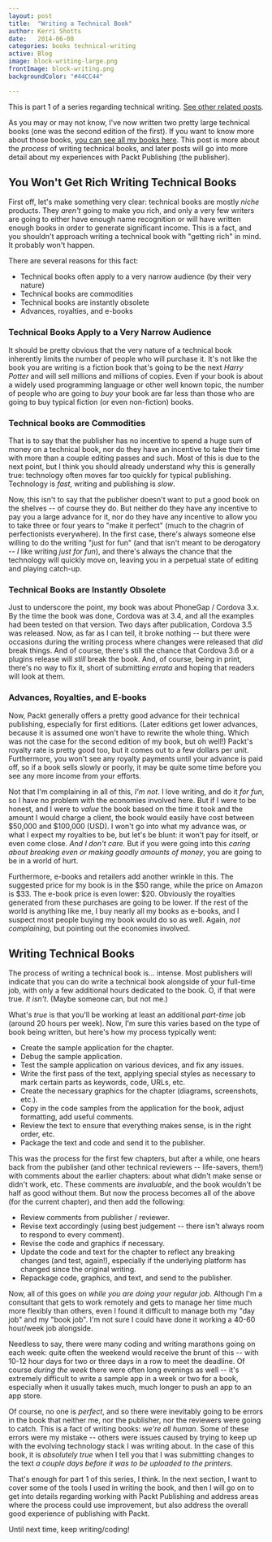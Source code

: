 ```yaml
---
layout: post
title:  "Writing a Technical Book"
author: Kerri Shotts
date:   2014-06-08
categories: books technical-writing
active: Blog
image: block-writing-large.png
frontImage: block-writing.png
backgroundColor: "#44CC44"

---
```


This is part 1 of a series regarding technical writing. [See other related posts]({{site.baseurl}}/categories/technical-writing).

As you may or may not know, I've now written two pretty large technical books (one was the second edition of the first). If you want to know more about those books, [you can see all my books here]({{site.baseurl}}/books/). This post is more about the *process* of writing technical books, and later posts will go into more detail about my experiences with Packt Publishing (the publisher).

<more></more>
	
## You Won't Get Rich Writing Technical Books
First off, let's make something very clear: technical books are mostly *niche* products. They *aren't* going to make you rich, and only a very few writers are going to either have enough name recognition or will have written enough books in order to generate significant income. This is a fact, and you shouldn't approach writing a technical book with "getting rich" in mind. It probably won't happen.

There are several reasons for this fact:

* Technical books often apply to a very narrow audience (by their very nature)
* Technical books are commodities
* Technical books are instantly obsolete 
* Advances, royalties, and e-books

### Technical Books Apply to a Very Narrow Audience

It should be pretty obvious that the very nature of a technical book inherently limits the number of people who will purchase it. It's not like the book you are writing is a fiction book that's going to be the next *Harry Potter* and will sell millions and millions of copies. Even if your book is about a widely used programming language or other well known topic, the number of people who are going to *buy* your book are far less than those who are going to buy typical fiction (or even non-fiction) books. 

### Technical books are Commodities

That is to say that the publisher has no incentive to spend a huge sum of money on a technical book, nor do they have an incentive to take their time with more than a couple editing passes and such. Most of this is due to the next point, but I think you should already understand why this is generally true: technology often moves far too quickly for typical publishing. Technology is *fast*, writing and publishing is *slow*.

Now, this isn't to say that the publisher doesn't want to put a good book on the shelves -- of course they do. But neither do they have any incentive to pay you a large advance for it, nor do they have any incentive to allow you to take three or four years to "make it perfect" (much to the chagrin of perfectionists everywhere). In the first case, there's always someone else willing to do the writing "just for fun" (and that isn't meant to be derogatory -- *I* like writing *just for fun*), and there's always the chance that the technology will quickly move on, leaving you in a perpetual state of editing and playing catch-up.

### Technical Books are Instantly Obsolete

Just to underscore the point, my book was about PhoneGap / Cordova 3.x. By the time the book was done, Cordova was at 3.4, and all the examples had been tested on that version. Two days after publication, Cordova 3.5 was released. Now, as far as I can tell, it broke nothing -- but there were occasions during the writing process where changes were released that *did* break things. And of course, there's still the chance that Cordova 3.6 or a plugins release will *still* break the book. And, of course, being in print, there's no way to fix it, short of submitting *errata* and hoping that readers will look at them.

### Advances, Royalties, and E-books

Now, Packt generally offers a pretty good advance for their technical publishing, especially for first editions. (Later editions get lower advances, because it is assumed one won't have to rewrite the whole thing. Which was not the case for the second edition of my book, but oh well!) Packt's royalty rate is pretty good too, but it comes out to a few dollars per unit. Furthermore, you won't see any royalty payments until your advance is paid off, so if a book sells slowly or poorly, it may be quite some time before you see any more income from your efforts. 

Not that I'm complaining in all of this, *I'm not*. I love writing, and do it *for fun*, so I have no problem with the economies involved here. But if I were to be honest, and I were to *value* the book based on the time it took and the amount I would charge a client, the book would easily have cost between $50,000 and $100,000 (USD). I won't go into what my advance was, or what I expect my royalties to be, but let's be blunt: it won't pay for itself, or even come close. *And I don't care.* But if you were going into this *caring about breaking even or making goodly amounts of money*, you are going to be in a world of hurt.

Furthermore, e-books and retailers add another wrinkle in this. The suggested price for my book is in the $50 range, while the price on Amazon is $33. The e-book price is even lower: $20. Obviously the royalties generated from these purchases are going to be lower. If the rest of the world is anything like me, I buy nearly all my books as e-books, and I suspect most people buying my book would do so as well. Again, *not complaining*, but pointing out the economies involved.

## Writing Technical Books

The process of writing a technical book is... intense. Most publishers will indicate that you can do write a technical book alongside of your full-time job, with only a few additional hours dedicated to the book. O, if that were true. *It isn't*. (Maybe someone can, but not me.)

What's *true* is that you'll be working at least an additional *part-time* job (around 20 hours per week). Now, I'm sure this varies based on the type of book being written, but here's how my process typically went:

* Create the sample application for the chapter.
* Debug the sample application.
* Test the sample application on various devices, and fix any issues.
* Write the first pass of the text, applying special styles as necessary to mark certain parts as keywords, code, URLs, etc.
* Create the necessary graphics for the chapter (diagrams, screenshots, etc.).
* Copy in the code samples from the application for the book, adjust formatting, add useful comments.
* Review the text to ensure that everything makes sense, is in the right order, etc.
* Package the text and code and send it to the publisher.

This was the process for the first few chapters, but after a while, one hears back from the publisher (and other technical reviewers -- life-savers, them!) with comments about the earlier chapters: about what didn't make sense or didn't work, etc. These comments are *invaluable*, and the book wouldn't be half as good without them. But now the process becomes all of the above (for the current chapter), and then add the  following:

* Review comments from publisher / reviewer.
* Revise text accordingly (using best judgement -- there isn't always room to respond to every comment).
* Revise the code and graphics if necessary.
* Update the code and text for the chapter to reflect any breaking changes (and test, again!), especially if the underlying platform has changed since the original writing.
* Repackage code, graphics, and text, and send to the publisher.

Now, all of this goes on *while you are doing your regular job*. Although I'm a consultant that gets to work remotely and gets to manage her time much more flexibly than others, even I found it difficult to manage both my "day job" and my "book job". I'm not sure I could have done it working a 40-60 hour/week job alongside.

Needless to say, there were many coding and writing marathons going on each week: quite often the weekend would receive the brunt of this -- with 10-12 hour days for two or three days in a row to meet the deadline. Of course *during the week* there were often long evenings as well -- it's extremely difficult to write a sample app in a week or two for a book, especially when it usually takes much, much longer to push an app to an app store.

Of course, no one is *perfect*, and so there were inevitably going to be errors in the book that neither me, nor the publisher, nor the reviewers were going to catch. This is a fact of writing books: *we're all human*. Some of these errors were my mistake -- others were issues caused by trying to keep up with the evolving technology stack I was writing about. In the case of this book, it is *absolutely true* when I tell you that I was submitting changes to the text *a couple days before it was to be uploaded to the printers*. 

That's enough for part 1 of this series, I think. In the next section, I want to cover some of the tools I used in writing the book, and then I will go on to get into details regarding working with Packt Publishing and address areas where the process could use improvement, but also address the overall good experience of publishing with Packt.

Until next time, keep writing/coding! 


